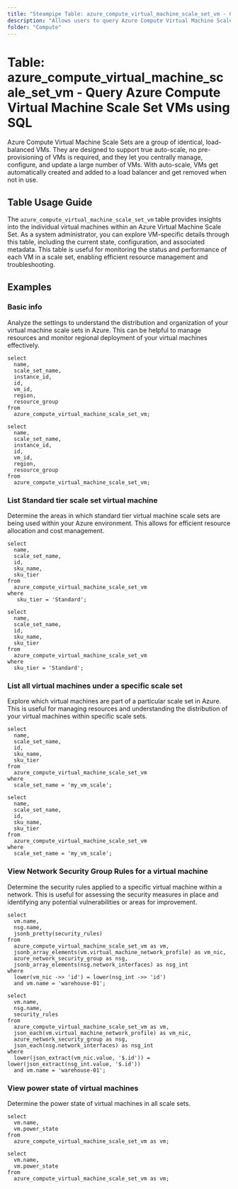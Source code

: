 ```yaml
---
title: "Steampipe Table: azure_compute_virtual_machine_scale_set_vm - Query Azure Compute Virtual Machine Scale Set VMs using SQL"
description: "Allows users to query Azure Compute Virtual Machine Scale Set VMs, providing insights into the configuration, state, and associated metadata of each virtual machine in a scale set."
folder: "Compute"
---
```


# Table: azure_compute_virtual_machine_scale_set_vm - Query Azure Compute Virtual Machine Scale Set VMs using SQL

Azure Compute Virtual Machine Scale Sets are a group of identical, load-balanced VMs. They are designed to support true auto-scale, no pre-provisioning of VMs is required, and they let you centrally manage, configure, and update a large number of VMs. With auto-scale, VMs get automatically created and added to a load balancer and get removed when not in use.

## Table Usage Guide

The `azure_compute_virtual_machine_scale_set_vm` table provides insights into the individual virtual machines within an Azure Virtual Machine Scale Set. As a system administrator, you can explore VM-specific details through this table, including the current state, configuration, and associated metadata. This table is useful for monitoring the status and performance of each VM in a scale set, enabling efficient resource management and troubleshooting.

## Examples

### Basic info
Analyze the settings to understand the distribution and organization of your virtual machine scale sets in Azure. This can be helpful to manage resources and monitor regional deployment of your virtual machines effectively.

```sql+postgres
select
  name,
  scale_set_name,
  instance_id,
  id,
  vm_id,
  region,
  resource_group
from
  azure_compute_virtual_machine_scale_set_vm;
```

```sql+sqlite
select
  name,
  scale_set_name,
  instance_id,
  id,
  vm_id,
  region,
  resource_group
from
  azure_compute_virtual_machine_scale_set_vm;
```

### List Standard tier scale set virtual machine
Determine the areas in which standard tier virtual machine scale sets are being used within your Azure environment. This allows for efficient resource allocation and cost management.

```sql+postgres
select
  name,
  scale_set_name,
  id,
  sku_name,
  sku_tier
from
  azure_compute_virtual_machine_scale_set_vm
where
   sku_tier = 'Standard';
```

```sql+sqlite
select
  name,
  scale_set_name,
  id,
  sku_name,
  sku_tier
from
  azure_compute_virtual_machine_scale_set_vm
where
  sku_tier = 'Standard';
```

### List all virtual machines under a specific scale set
Explore which virtual machines are part of a particular scale set in Azure. This is useful for managing resources and understanding the distribution of your virtual machines within specific scale sets.

```sql+postgres
select
  name,
  scale_set_name,
  id,
  sku_name,
  sku_tier
from
  azure_compute_virtual_machine_scale_set_vm
where 
  scale_set_name = 'my_vm_scale';
```

```sql+sqlite
select
  name,
  scale_set_name,
  id,
  sku_name,
  sku_tier
from
  azure_compute_virtual_machine_scale_set_vm
where 
  scale_set_name = 'my_vm_scale';
```

### View Network Security Group Rules for a virtual machine
Determine the security rules applied to a specific virtual machine within a network. This is useful for assessing the security measures in place and identifying any potential vulnerabilities or areas for improvement.

```sql+postgres
select
  vm.name,
  nsg.name,
  jsonb_pretty(security_rules)
from
  azure_compute_virtual_machine_scale_set_vm as vm,
  jsonb_array_elements(vm.virtual_machine_network_profile) as vm_nic,
  azure_network_security_group as nsg,
  jsonb_array_elements(nsg.network_interfaces) as nsg_int
where
  lower(vm_nic ->> 'id') = lower(nsg_int ->> 'id')
  and vm.name = 'warehouse-01';
```

```sql+sqlite
select
  vm.name,
  nsg.name,
  security_rules
from
  azure_compute_virtual_machine_scale_set_vm as vm,
  json_each(vm.virtual_machine_network_profile) as vm_nic,
  azure_network_security_group as nsg,
  json_each(nsg.network_interfaces) as nsg_int
where
  lower(json_extract(vm_nic.value, '$.id')) = lower(json_extract(nsg_int.value, '$.id'))
  and vm.name = 'warehouse-01';
```

### View power state of virtual machines
Determine the power state of virtual machines in all scale sets.

```sql+postgres
select
  vm.name,
  vm.power_state
from
  azure_compute_virtual_machine_scale_set_vm as vm;
```

```sql+sqlite
select
  vm.name,
  vm.power_state
from
  azure_compute_virtual_machine_scale_set_vm as vm;
```
